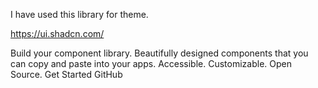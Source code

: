 I have used this library for theme.

https://ui.shadcn.com/

Build your component library.
Beautifully designed components that you can copy and paste into your apps. Accessible. Customizable. Open Source.
Get Started
GitHub
